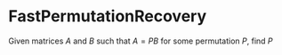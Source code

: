# FastPermutationRecovery
Given matrices $A$ and $B$ such that $A = PB$ for some permutation $P$, find $P$
